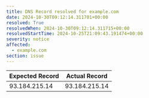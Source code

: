 ```yaml
---
title: DNS Record resolved for example.com
date: 2024-10-30T09:12:14.311701+00:00
resolved: True
resolvedWhen: 2024-10-30T09:12:14.311715+00:00
resolvedStartTime: 2024-10-25T21:09:43.191474+00:00
severity: notice
affected:
  - example.com
section: issue
---
```


| Expected Record  | Actual Record  |
|------------------|----------------|
| 93.184.215.14 | 93.184.215.14 |
